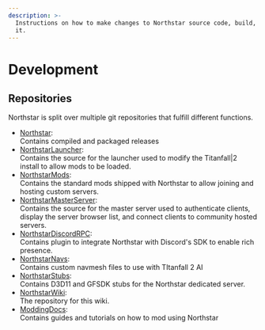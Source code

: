 ```yaml
---
description: >-
  Instructions on how to make changes to Northstar source code, build, and run
  it.
---
```


# Development

## Repositories

Northstar is split over multiple git repositories that fulfill different functions.

* [Northstar](https://github.com/R2Northstar/Northstar):\
  Contains compiled and packaged releases
* [NorthstarLauncher](https://github.com/R2Northstar/NorthstarLauncher):\
  Contains the source for the launcher used to modify the Titanfall|2 install to allow mods to be loaded.
* [NorthstarMods](https://github.com/R2Northstar/NorthstarMods):\
  Contains the standard mods shipped with Northstar to allow joining and hosting custom servers.
* [NorthstarMasterServer](https://github.com/R2Northstar/NorthstarMasterServer):\
  Contains the source for the master server used to authenticate clients, display the server browser list, and connect clients to community hosted servers.
* [NorthstarDiscordRPC](https://github.com/R2Northstar/NorthstarDiscordRPC):\
  Contains plugin to integrate Northstar with Discord's SDK to enable rich presence.
* [NorthstarNavs](https://github.com/R2Northstar/NorthstarNavs):\
  Contains custom navmesh files to use with TItanfall 2 AI
* [NorthstarStubs](https://github.com/R2Northstar/NorthstarStubs):\
  Contains D3D11 and GFSDK stubs for the Northstar dedicated server.
* [NorthstarWiki](https://github.com/R2Northstar/NorthstarWiki):\
  The repository for this wiki.
* [ModdingDocs](https://github.com/R2Northstar/ModdingDocs):\
  Contains guides and tutorials on how to mod using Northstar 

